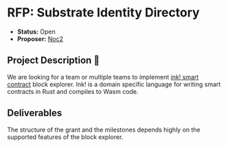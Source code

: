 # RFP: Substrate Identity Directory

* **Status:** Open
* **Proposer:** [Noc2](https://github.com/Noc2)

## Project Description :page_facing_up: 

We are looking for a team or multiple teams to implement [ink! smart contract](https://paritytech.github.io/ink/) block explorer. Ink! is a domain specific language for writing smart contracts in Rust and compiles to Wasm code.

## Deliverables

The structure of the grant and the milestones depends highly on the supported features of the block explorer.  